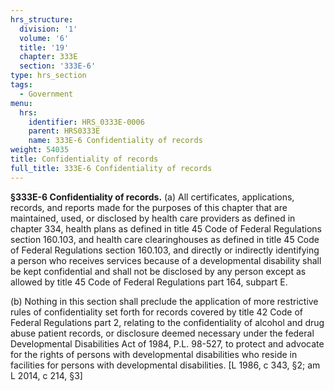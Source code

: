 ```yaml
---
hrs_structure:
  division: '1'
  volume: '6'
  title: '19'
  chapter: 333E
  section: '333E-6'
type: hrs_section
tags:
  - Government
menu:
  hrs:
    identifier: HRS_0333E-0006
    parent: HRS0333E
    name: 333E-6 Confidentiality of records
weight: 54035
title: Confidentiality of records
full_title: 333E-6 Confidentiality of records
---
```

**§333E-6 Confidentiality of records.** (a) All certificates, applications, records, and reports made for the purposes of this chapter that are maintained, used, or disclosed by health care providers as defined in chapter 334, health plans as defined in title 45 Code of Federal Regulations section 160.103, and health care clearinghouses as defined in title 45 Code of Federal Regulations section 160.103, and directly or indirectly identifying a person who receives services because of a developmental disability shall be kept confidential and shall not be disclosed by any person except as allowed by title 45 Code of Federal Regulations part 164, subpart E.

(b) Nothing in this section shall preclude the application of more restrictive rules of confidentiality set forth for records covered by title 42 Code of Federal Regulations part 2, relating to the confidentiality of alcohol and drug abuse patient records, or disclosure deemed necessary under the federal Developmental Disabilities Act of 1984, P.L. 98-527, to protect and advocate for the rights of persons with developmental disabilities who reside in facilities for persons with developmental disabilities. [L 1986, c 343, §2; am L 2014, c 214, §3]